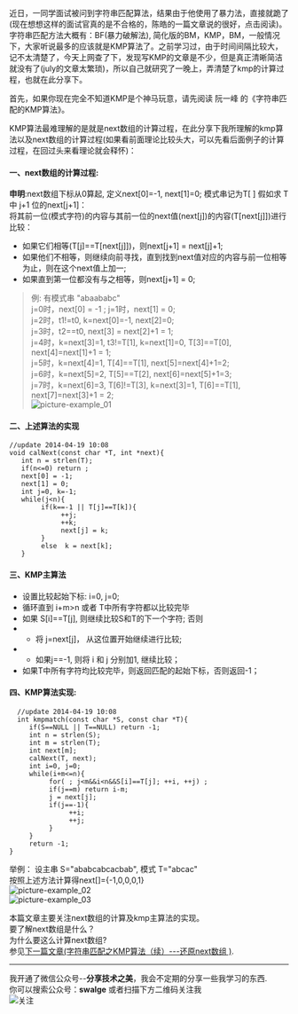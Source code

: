 近日，一同学面试被问到字符串匹配算法，结果由于他使用了暴力法，直接就跪了(现在想想这样的面试官真的是不合格的，陈皓的一篇文章说的很好，点击阅读)。字符串匹配方法大概有：BF(暴力破解法), 简化版的BM，KMP，BM，一般情况下，大家听说最多的应该就是KMP算法了。之前学习过，由于时间间隔比较大，记不太清楚了，今天上网查了下，发现写KMP的文章是不少，但是真正清晰简洁就没有了(july的文章太繁琐)，所以自己就研究了一晚上，弄清楚了kmp的计算过程，也就在此分享下。

首先，如果你现在完全不知道KMP是个神马玩意，请先阅读 阮一峰 的《字符串匹配的KMP算法》。

KMP算法最难理解的是就是next数组的计算过程，在此分享下我所理解的kmp算法以及next数组的计算过程(如果看前面理论比较头大，可以先看后面例子的计算过程，在回过头来看理论就会释怀)：  

#### 一、next数组的计算过程:  
__申明__:next数组下标从0算起, 定义next[0]=-1, next[1]=0; 模式串记为T[ ]
假如求 T中 j+1 位的next[j+1]：  
将其前一位(模式字符)的内容与其前一位的next值(next[j])的内容(T[next[j]])进行比较：

 - 如果它们相等(T[j]==T[next[j]])，则next[j+1] = next[j]+1;
 - 如果他们不相等，则继续向前寻找，直到找到next值对应的内容与前一位相等为止，则在这个next值上加一;
 - 如果直到第一位都没有与之相等，则next[j+1] = 0;
> 例: 有模式串 "abaababc"  
> j=0时，next[0] = -1 ; j=1时，next[1] = 0;  
  j=2时，t1!=t0, k=next[0]=-1, next[2]=0;  
  j=3时，t2==t0, next[3] = next[2]+1 = 1;  
  j=4时，k=next[3]=1, t3!=T[1], k=next[1]=0, T[3]==T[0], next[4]=next[1]+1 = 1;  
  j=5时，k=next[4]=1, T[4]==T[1], next[5]=next[4]+1=2;  
  j=6时，k=next[5]=2, T[5]==T[2], next[6]=next[5]+1=3;  
  j=7时，k=next[6]=3, T[6]!=T[3], k=next[3]=1, T[6]==T[1], next[7]=next[3]+1 = 2;  
![picture-example_01][example_01]  

#### 二、上述算法的实现  

    //update 2014-04-19 10:08  
    void calNext(const char *T, int *next){  
       int n = strlen(T);  
       if(n<=0) return ;  
       next[0] = -1;  
       next[1] = 0;  
       int j=0, k=-1;  
       while(j<n){  
            if(k==-1 || T[j]==T[k]){  
                 ++j;  
                 ++k;  
                 next[j] = k;  
            }  
            else  k = next[k];  
       }  

#### 三、KMP主算法　　

 - 设置比较起始下标: i=0, j=0;
 - 循环直到 i+m>n 或者 T中所有字符都以比较完毕
 - 如果 S[i]==T[j], 则继续比较S和T的下一个字符; 否则
 - - 将 j=next[j]， 从这位置开始继续进行比较;
 - - 如果j==-1, 则将 i 和 j 分别加1, 继续比较；
 - 如果T中所有字符均比较完毕，则返回匹配的起始下标，否则返回-1；　　

#### 四、KMP算法实现:  

      //update 2014-04-19 10:08  
      int kmpmatch(const char *S, const char *T){  
         if(S==NULL || T==NULL) return -1;  
         int n = strlen(S);  
         int m = strlen(T);  
         int next[m];  
         calNext(T, next);  
         int i=0, j=0;  
         while(i+m<=n){  
              for( ; j<m&&i<n&&S[i]==T[j]; ++i, ++j) ;  
              if(j==m) return i-m;  
              j = next[j];  
              if(j==-1){  
                   ++i;  
                   ++j;  
              }  
         }  
         return -1;  
    }  
    
    
举例： 设主串 S="ababcabcacbab", 模式 T="abcac"  
按照上述方法计算得next[]={-1,0,0,0,1}  
![picture-example_02][example_02]  
![picture-example_03][example_03]  

本篇文章主要关注next数组的计算及kmp主算法的实现。  
要了解next数组是什么？  
为什么要这么计算next数组?  
参见[下一篇文章(字符串匹配之KMP算法（续）---还原next数组 )][link-4].  
  
-------------------------------------------------------
我开通了微信公众号--__分享技术之美__，我会不定期的分享一些我学习的东西.  
你可以搜索公众号：__swalge__ 或者扫描下方二维码关注我  
![关注][photo]  


[example_01]:http://imagle.github.io/static/img/kmp01.jpg
[example_02]:http://imagle.github.io/static/img/kmp02.jpg
[example_03]:http://imagle.github.io/static/img/kmp03.jpg
[link-4]:http://blog.csdn.net/swagle/article/details/24112823
[photo]:http://imagle.github.io/static/img/photo.jpg
